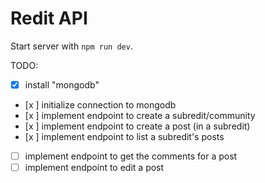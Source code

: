 # Redit API

Start server with `npm run dev`.

TODO:

- [x] install "mongodb"
- [x ] initialize connection to mongodb
- [x ] implement endpoint to create a subredit/community
- [x ] implement endpoint to create a post (in a subredit)
- [x ] implement endpoint to list a subredit's posts
- [ ] implement endpoint to get the comments for a post
- [ ] implement endpoint to edit a post
